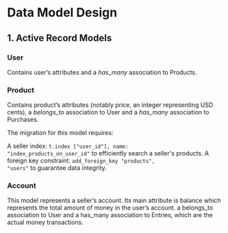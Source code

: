 # Data Model Design

## 1. Active Record Models

### User

Contains user’s attributes and a *has_many* association to Products.

### Product

Contains product’s attributes (notably price, an integer representing USD cents), a *belongs_to* association to User and a *has_many* association to Purchases.

The migration for this model requires:

A seller index: <code>t.index ["user_id"], name: "index_products_on_user_id"</code> to efficiently search a seller's products.
A foreign key constraint: <code>add_foreign_key "products", "users"</code> to guarantee data integrity.

### Account

This model represents a seller’s account. Its main attribute is balance which represents the total amount of money in the user’s account. a belongs_to association to User and a has_many association to Entries, which are the actual money transactions.
